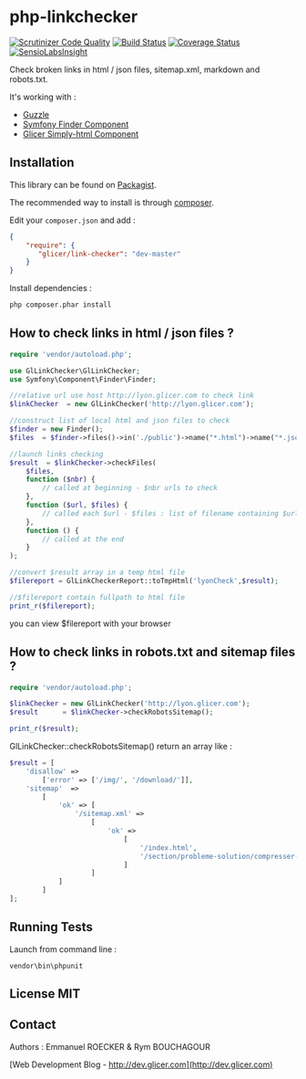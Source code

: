 # php-linkchecker 

[![Scrutinizer Code Quality](https://scrutinizer-ci.com/g/emmanuelroecker/php-linkchecker/badges/quality-score.png?b=master)](https://scrutinizer-ci.com/g/emmanuelroecker/php-linkchecker/?branch=master)
[![Build Status](https://travis-ci.org/emmanuelroecker/php-linkchecker.svg?branch=master)](https://travis-ci.org/emmanuelroecker/php-linkchecker)
[![Coverage Status](https://coveralls.io/repos/github/emmanuelroecker/php-linkchecker/badge.svg?branch=master)](https://coveralls.io/github/emmanuelroecker/php-linkchecker?branch=master)
[![SensioLabsInsight](https://insight.sensiolabs.com/projects/4f63b147-1922-4527-9d0d-e369397a1c13/mini.png)](https://insight.sensiolabs.com/projects/4f63b147-1922-4527-9d0d-e369397a1c13)

Check broken links in html / json files, sitemap.xml, markdown and robots.txt.

It's working with :

*   [Guzzle](http://docs.guzzlephp.org)
*   [Symfony Finder Component](http://symfony.com/doc/2.3/components/finder.html)
*   [Glicer Simply-html Component](https://github.com/emmanuelroecker/php-simply-html)

## Installation

This library can be found on [Packagist](https://packagist.org/packages/glicer/link-checker).

The recommended way to install is through [composer](http://getcomposer.org).

Edit your `composer.json` and add :

```json
{
    "require": {
       "glicer/link-checker": "dev-master"
    }
}
```

Install dependencies :

```bash
php composer.phar install
```

## How to check links in html / json files ?

```php
require 'vendor/autoload.php';

use GlLinkChecker\GlLinkChecker;
use Symfony\Component\Finder\Finder;

//relative url use host http://lyon.glicer.com to check link
$linkChecker  = new GlLinkChecker('http://lyon.glicer.com');

//construct list of local html and json files to check
$finder = new Finder();
$files  = $finder->files()->in('./public')->name("*.html")->name("*.json");

//launch links checking
$result  = $linkChecker->checkFiles(
    $files,
    function ($nbr) {
        // called at beginning - $nbr urls to check
    },
    function ($url, $files) {
        // called each $url - $files : list of filename containing $url link
    },
    function () {
        // called at the end
    }
);

//convert $result array in a temp html file
$filereport = GlLinkCheckerReport::toTmpHtml('lyonCheck',$result);

//$filereport contain fullpath to html file
print_r($filereport);
```

you can view $filereport with your browser

## How to check links in robots.txt and sitemap files ?

```php
require 'vendor/autoload.php';

$linkChecker = new GlLinkChecker('http://lyon.glicer.com');
$result      = $linkChecker->checkRobotsSitemap();

print_r($result);
```

GlLinkChecker::checkRobotsSitemap() return an array like :

```php
$result = [
    'disallow' =>
        ['error' => ['/img/', '/download/']],
    'sitemap'  =>
        [
            'ok' => [
                '/sitemap.xml' =>
                    [
                        'ok' =>
                            [
                                '/index.html',
                                '/section/probleme-solution/compresser-css-html-js.html'
                            ]
                    ]
            ]
        ]
];
```

## Running Tests

Launch from command line :

```console
vendor\bin\phpunit
```

## License MIT

## Contact

Authors : Emmanuel ROECKER & Rym BOUCHAGOUR

[Web Development Blog - http://dev.glicer.com](http://dev.glicer.com)
